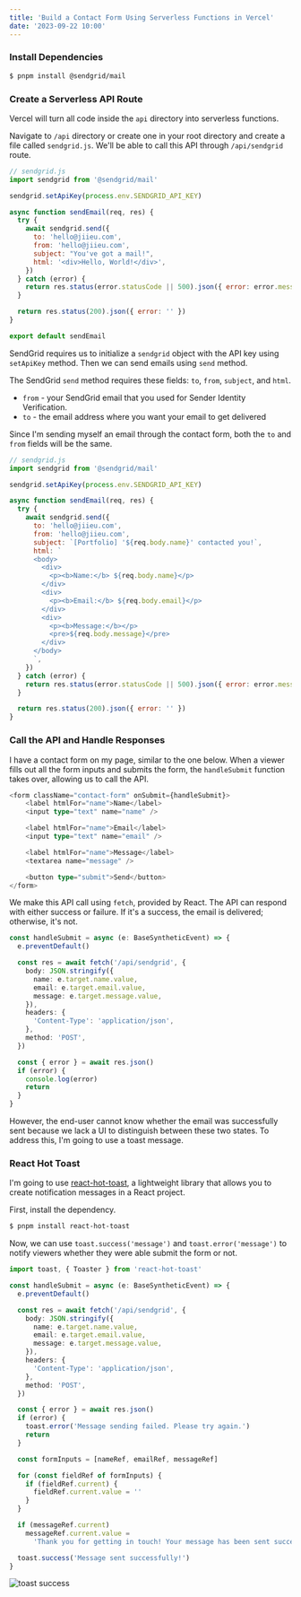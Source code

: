 ```yaml
---
title: 'Build a Contact Form Using Serverless Functions in Vercel'
date: '2023-09-22 10:00'
---
```


### Install Dependencies

```sh
$ pnpm install @sendgrid/mail
```

### Create a Serverless API Route

Vercel will turn all code inside the `api` directory into serverless functions.

Navigate to `/api` directory or create one in your root directory and create a file called `sendgrid.js`. We'll be able to call this API through `/api/sendgrid` route.

```js
// sendgrid.js
import sendgrid from '@sendgrid/mail'

sendgrid.setApiKey(process.env.SENDGRID_API_KEY)

async function sendEmail(req, res) {
  try {
    await sendgrid.send({
      to: 'hello@jiieu.com',
      from: 'hello@jiieu.com',
      subject: "You've got a mail!",
      html: '<div>Hello, World!</div>',
    })
  } catch (error) {
    return res.status(error.statusCode || 500).json({ error: error.message })
  }

  return res.status(200).json({ error: '' })
}

export default sendEmail
```

SendGrid requires us to initialize a `sendgrid` object with the API key using `setApiKey` method. Then we can send emails using `send` method.

The SendGrid `send` method requires these fields: `to`, `from`, `subject`, and `html`.

- `from` - your SendGrid email that you used for Sender Identity Verification.
- `to` - the email address where you want your email to get delivered

Since I'm sending myself an email through the contact form, both the `to` and `from` fields will be the same.

```js
// sendgrid.js
import sendgrid from '@sendgrid/mail'

sendgrid.setApiKey(process.env.SENDGRID_API_KEY)

async function sendEmail(req, res) {
  try {
    await sendgrid.send({
      to: 'hello@jiieu.com',
      from: 'hello@jiieu.com',
      subject: `[Portfolio] '${req.body.name}' contacted you!`,
      html: `
      <body>
        <div>
          <p><b>Name:</b> ${req.body.name}</p>
        </div>
        <div>
          <p><b>Email:</b> ${req.body.email}</p>
        </div>
        <div>
          <p><b>Message:</b></p>
          <pre>${req.body.message}</pre>
        </div>
      </body>
      `,
    })
  } catch (error) {
    return res.status(error.statusCode || 500).json({ error: error.message })
  }

  return res.status(200).json({ error: '' })
}
```

### Call the API and Handle Responses

I have a contact form on my page, similar to the one below. When a viewer fills out all the form inputs and submits the form, the `handleSubmit` function takes over, allowing us to call the API.

```ts
<form className="contact-form" onSubmit={handleSubmit}>
    <label htmlFor="name">Name</label>
    <input type="text" name="name" />

    <label htmlFor="name">Email</label>
    <input type="text" name="email" />

    <label htmlFor="name">Message</label>
    <textarea name="message" />

    <button type="submit">Send</button>
</form>
```

We make this API call using `fetch`, provided by React. The API can respond with either success or failure. If it's a success, the email is delivered; otherwise, it's not.

```ts
const handleSubmit = async (e: BaseSyntheticEvent) => {
  e.preventDefault()

  const res = await fetch('/api/sendgrid', {
    body: JSON.stringify({
      name: e.target.name.value,
      email: e.target.email.value,
      message: e.target.message.value,
    }),
    headers: {
      'Content-Type': 'application/json',
    },
    method: 'POST',
  })

  const { error } = await res.json()
  if (error) {
    console.log(error)
    return
  }
}
```

However, the end-user cannot know whether the email was successfully sent because we lack a UI to distinguish between these two states. To address this, I'm going to use a toast message.

### React Hot Toast

I'm going to use [react-hot-toast](https://github.com/timolins/react-hot-toast), a lightweight library that allows you to create notification messages in a React project.

First, install the dependency.

```sh
$ pnpm install react-hot-toast
```

Now, we can use `toast.success('message')` and `toast.error('message')` to notify viewers whether they were able submit the form or not.

```ts
import toast, { Toaster } from 'react-hot-toast'

const handleSubmit = async (e: BaseSyntheticEvent) => {
  e.preventDefault()

  const res = await fetch('/api/sendgrid', {
    body: JSON.stringify({
      name: e.target.name.value,
      email: e.target.email.value,
      message: e.target.message.value,
    }),
    headers: {
      'Content-Type': 'application/json',
    },
    method: 'POST',
  })

  const { error } = await res.json()
  if (error) {
    toast.error('Message sending failed. Please try again.')
    return
  }

  const formInputs = [nameRef, emailRef, messageRef]

  for (const fieldRef of formInputs) {
    if (fieldRef.current) {
      fieldRef.current.value = ''
    }
  }

  if (messageRef.current)
    messageRef.current.value =
      'Thank you for getting in touch! Your message has been sent successfully.'

  toast.success('Message sent successfully!')
}
```

![toast success](/images/toast-success.gif)
